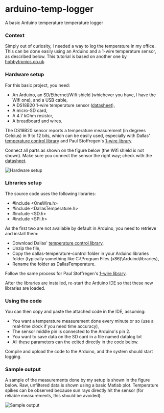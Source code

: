# arduino-temp-logger

A basic Arduino temperature temperature logger

### Context

Simply out of curiosity, I needed a way to log the temperature in my office. This can be done easily using an Arduino and a 1-wire temperature sensor, as described below. This tutorial is based on another one by [hobbytronics.co.uk](http://www.hobbytronics.co.uk/tutorials-code/arduino-tutorials/ds18b20-arduino).

### Hardware setup

For this basic project, you need:

- An Arduino, an SD/Ethernet/Wifi shield (whichever you have, I have the Wifi one), and a USB cable,
- A DS18B20 1-wire temperature sensor ([datasheet](http://datasheets.maximintegrated.com/en/ds/DS18B20.pdf)),
- A micro-SD card,
- A 4.7 kOhm resistor,
- A breadboard and wires.

The DS18B20 sensor reports a temperature measurement (in degrees Celcius) in 9 to 12 bits, which can be easily used, especially with Dallas' [temperature control library](http://www.milesburton.com/?title=Dallas_Temperature_Control_Library) and Paul Stoffregen's [1-wire library](http://www.pjrc.com/teensy/td_libs_OneWire.html).

Connect all parts as shown on the figure below (the Wifi shield is not shown). Make sure you connect the sensor the right way; check with the [datasheet](http://datasheets.maximintegrated.com/en/ds/DS18B20.pdf).

![Hardware setup](http://robinroche.com/webpage/images/500px-Schema_arduino_ds18b20_bb.png)

### Libraries setup

The source code uses the following libraries:

- #include <OneWire.h>
- #include <DallasTemperature.h>
- #include <SD.h>
- #include <SPI.h>

As the first two are not available by default in Arduino, you need to retrieve and install them:

- Download Dallas' [temperature control library](http://www.milesburton.com/?title=Dallas_Temperature_Control_Library),
- Unzip the file,
- Copy the dallas-temperature-control folder in your Arduino libraries folder (typically something like C:\Program Files (x86)\Arduino\libraries),
- Rename the folder as DallasTemperature.

Follow the same process for Paul Stoffregen's [1-wire library](http://www.pjrc.com/teensy/td_libs_OneWire.html).

After the libraries are installed, re-start the Arduino IDE so that these new libraries are loaded.

### Using the code

You can then copy and paste the attached code in the IDE, assuming:

- You want a temperature measurement done every minute or so (use a real-time clock if you need time accuracy),
- The sensor middle pin is connected to the Arduino's pin 2.
- You want to save data on the SD card in a file named datalog.txt
- All these parameters can the edited directly in the code below.

Compile and upload the code to the Arduino, and the system should start logging.

### Sample output

A sample of the measurements done by my setup is shown in the figure below. Raw, unfiltered data is shown using a basic Matlab plot. Temperature spikes can be observed because sun rays directly hit the sensor (for reliable measurements, this should be avoided).

![Sample output](http://robinroche.com/webpage/images/Ds18b20_output.png)
